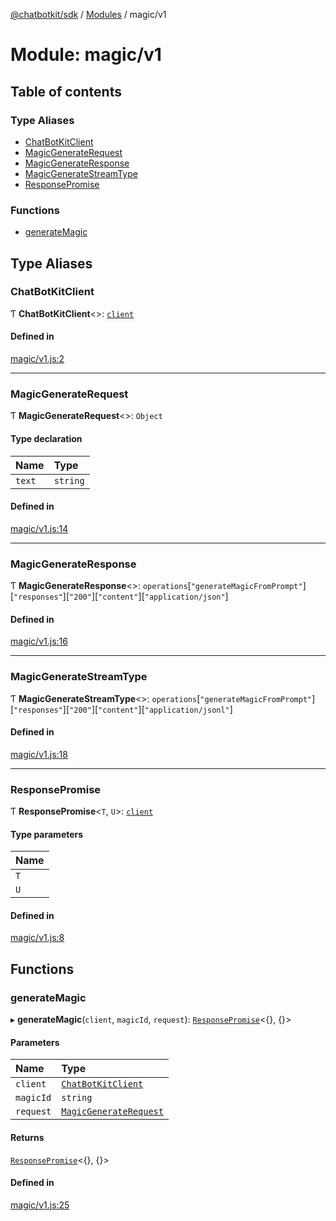 [@chatbotkit/sdk](../README.md) / [Modules](../modules.md) / magic/v1

# Module: magic/v1

## Table of contents

### Type Aliases

- [ChatBotKitClient](magic_v1.md#chatbotkitclient)
- [MagicGenerateRequest](magic_v1.md#magicgeneraterequest)
- [MagicGenerateResponse](magic_v1.md#magicgenerateresponse)
- [MagicGenerateStreamType](magic_v1.md#magicgeneratestreamtype)
- [ResponsePromise](magic_v1.md#responsepromise)

### Functions

- [generateMagic](magic_v1.md#generatemagic)

## Type Aliases

### ChatBotKitClient

Ƭ **ChatBotKitClient**\<\>: [`client`](client.md)

#### Defined in

[magic/v1.js:2](https://github.com/chatbotkit/node-sdk/blob/main/packages/sdk/src/magic/v1.js#L2)

___

### MagicGenerateRequest

Ƭ **MagicGenerateRequest**\<\>: `Object`

#### Type declaration

| Name | Type |
| :------ | :------ |
| `text` | `string` |

#### Defined in

[magic/v1.js:14](https://github.com/chatbotkit/node-sdk/blob/main/packages/sdk/src/magic/v1.js#L14)

___

### MagicGenerateResponse

Ƭ **MagicGenerateResponse**\<\>: `operations`[``"generateMagicFromPrompt"``][``"responses"``][``"200"``][``"content"``][``"application/json"``]

#### Defined in

[magic/v1.js:16](https://github.com/chatbotkit/node-sdk/blob/main/packages/sdk/src/magic/v1.js#L16)

___

### MagicGenerateStreamType

Ƭ **MagicGenerateStreamType**\<\>: `operations`[``"generateMagicFromPrompt"``][``"responses"``][``"200"``][``"content"``][``"application/jsonl"``]

#### Defined in

[magic/v1.js:18](https://github.com/chatbotkit/node-sdk/blob/main/packages/sdk/src/magic/v1.js#L18)

___

### ResponsePromise

Ƭ **ResponsePromise**\<`T`, `U`\>: [`client`](client.md)

#### Type parameters

| Name |
| :------ |
| `T` |
| `U` |

#### Defined in

[magic/v1.js:8](https://github.com/chatbotkit/node-sdk/blob/main/packages/sdk/src/magic/v1.js#L8)

## Functions

### generateMagic

▸ **generateMagic**(`client`, `magicId`, `request`): [`ResponsePromise`](../classes/client.ResponsePromise.md)\<{}, {}\>

#### Parameters

| Name | Type |
| :------ | :------ |
| `client` | [`ChatBotKitClient`](../classes/client.ChatBotKitClient.md) |
| `magicId` | `string` |
| `request` | [`MagicGenerateRequest`](magic_v1.md#magicgeneraterequest) |

#### Returns

[`ResponsePromise`](../classes/client.ResponsePromise.md)\<{}, {}\>

#### Defined in

[magic/v1.js:25](https://github.com/chatbotkit/node-sdk/blob/main/packages/sdk/src/magic/v1.js#L25)
